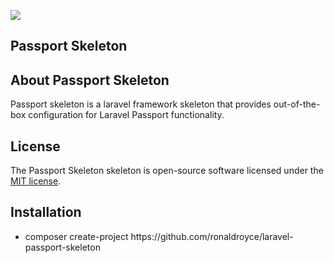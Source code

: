 <p align="left"><img src="https://laravel.com/assets/img/components/logo-laravel.svg"></p> 

## Passport Skeleton

## About Passport Skeleton

Passport skeleton is a laravel framework skeleton that provides out-of-the-box configuration for Laravel Passport
functionality.

## License

The Passport Skeleton skeleton is open-source software licensed under the [MIT license](https://opensource.org/licenses/MIT).

## Installation

<ul>
  <li>composer create-project https://github.com/ronaldroyce/laravel-passport-skeleton <dirname></li<
    </ul>

